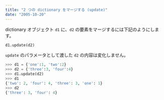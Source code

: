 ```yaml
---
title: "2 つの dictionary をマージする (update)"
date: "2005-10-20"
---
```


dictionary  オブジェクト `d1` に、`d2` の要素をマージするには下記のようにします。

```python
d1.update(d2)
```

`update` のパラメータとして渡した `d2` の内容は変化しません。

```python
>>> d1 = {'one':1, 'two':2}
>>> d2 = {'three':3, 'four':4}
>>> d1.update(d2)
>>> d1
{'two': 2, 'four': 4, 'three': 3, 'one': 1}
>>> d2
{'three': 3, 'four': 4}
```

